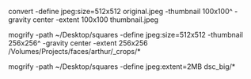 convert -define jpeg:size=512x512 original.jpeg  -thumbnail 100x100^ -gravity center -extent 100x100  thumbnail.jpeg


mogrify -path ~/Desktop/squares -define jpeg:size=512x512 -thumbnail 256x256^ -gravity center -extent 256x256 /Volumes/Projects/faces/arthur/_crops/*




mogrify -path ~/Desktop/squares -define jpeg:extent=2MB dsc_big/*
